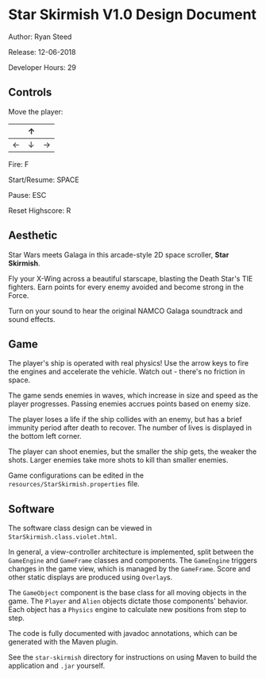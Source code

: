 # Star Skirmish V1.0 Design Document

Author: Ryan Steed

Release: 12-06-2018

Developer Hours: 29

## Controls

Move the player:

|   | ↑ |   |
|---|---|---|
| ← | ↓ | → |

Fire: F

Start/Resume: SPACE

Pause: ESC

Reset Highscore: R

## Aesthetic

Star Wars meets Galaga in this arcade-style 2D space scroller, **Star Skirmish**.

Fly your X-Wing across a beautiful starscape, blasting the Death Star's TIE fighters. Earn points for every enemy avoided and become strong in the Force.

Turn on your sound to hear the original NAMCO Galaga soundtrack and sound effects.

## Game

The player's ship is operated with real physics! Use the arrow keys to fire the engines and accelerate the vehicle. Watch out - there's no friction in space.

The game sends enemies in waves, which increase in size and speed as the player progresses. Passing enemies accrues points based on enemy size.

The player loses a life if the ship collides with an enemy, but has a brief immunity period after death to recover. The number of lives is displayed in the bottom left corner.

The player can shoot enemies, but the smaller the ship gets, the weaker the shots. Larger enemies take more shots to kill than smaller enemies.

Game configurations can be edited in the `resources/StarSkirmish.properties` file.

## Software

The software class design can be viewed in `StarSkirmish.class.violet.html`.

In general, a view-controller architecture is implemented, split between the `GameEngine` and `GameFrame` classes and components. The `GameEngine` triggers changes in the game view, which is managed by the `GameFrame`. Score and other static displays are produced using `Overlay`s.

The `GameObject` component is the base class for all moving objects in the game. The `Player` and `Alien` objects dictate those components' behavior. Each object has a `Physics` engine to calculate new positions from step to step.

The code is fully documented with javadoc annotations, which can be generated with the Maven plugin.

See the `star-skirmish` directory for instructions on using Maven to build the application and `.jar` yourself.
